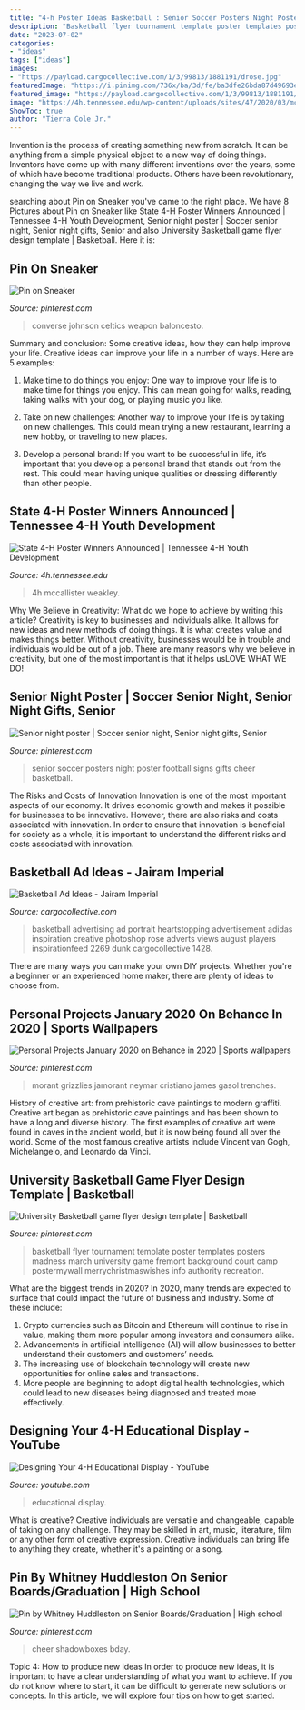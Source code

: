 ```yaml
---
title: "4-h Poster Ideas Basketball : Senior Soccer Posters Night Poster Football Signs Gifts Cheer Basketball"
description: "Basketball flyer tournament template poster templates posters madness march university game fremont background court camp postermywall merrychristmaswishes info authority recreation"
date: "2023-07-02"
categories:
- "ideas"
tags: ["ideas"]
images:
- "https://payload.cargocollective.com/1/3/99813/1881191/drose.jpg"
featuredImage: "https://i.pinimg.com/736x/ba/3d/fe/ba3dfe26bda87d49693e4fa1fe1273e6--football--football-baby.jpg"
featured_image: "https://payload.cargocollective.com/1/3/99813/1881191/drose.jpg"
image: "https://4h.tennessee.edu/wp-content/uploads/sites/47/2020/03/mccallister.jpg"
ShowToc: true
author: "Tierra Cole Jr."
---
```



Invention is the process of creating something new from scratch. It can be anything from a simple physical object to a new way of doing things. Inventors have come up with many different inventions over the years, some of which have become traditional products. Others have been revolutionary, changing the way we live and work.

	

		
searching about Pin on Sneaker you've came to the right place. We have 8 Pictures about Pin on Sneaker like State 4-H Poster Winners Announced | Tennessee 4-H Youth Development, Senior night poster | Soccer senior night, Senior night gifts, Senior and also University Basketball game flyer design template | Basketball. Here it is:
		
    
## Pin On Sneaker

<img loading=lazy src="https://i.pinimg.com/736x/02/9f/98/029f98b2897d81434f529a76f721879e.jpg" onerror="this.onerror=null;this.src='https://tse3.mm.bing.net/th?id=OIP.uBbtcV1Ptlev9nGzcREA6wHaLh&amp;pid=15.1';" alt="Pin on Sneaker">

_Source: pinterest.com_

>converse johnson celtics weapon baloncesto. 

	

Summary and conclusion: Some creative ideas, how they can help improve your life.
Creative ideas can improve your life in a number of ways. Here are 5 examples:
1. Make time to do things you enjoy: One way to improve your life is to make time for things you enjoy. This can mean going for walks, reading, taking walks with your dog, or playing music you like.

2. Take on new challenges: Another way to improve your life is by taking on new challenges. This could mean trying a new restaurant, learning a new hobby, or traveling to new places.

3. Develop a personal brand: If you want to be successful in life, it’s important that you develop a personal brand that stands out from the rest. This could mean having unique qualities or dressing differently than other people.


    
## State 4-H Poster Winners Announced | Tennessee 4-H Youth Development

<img loading=lazy src="https://4h.tennessee.edu/wp-content/uploads/sites/47/2020/03/mccallister.jpg" onerror="this.onerror=null;this.src='https://tse2.mm.bing.net/th?id=OIP.OCRqh39z19T6PuZkVeo9fQHaEs&amp;pid=15.1';" alt="State 4-H Poster Winners Announced | Tennessee 4-H Youth Development">

_Source: 4h.tennessee.edu_

>4h mccallister weakley. 

	

Why We Believe in Creativity: What do we hope to achieve by writing this article?
Creativity is key to businesses and individuals alike. It allows for new ideas and new methods of doing things. It is what creates value and makes things better. Without creativity, businesses would be in trouble and individuals would be out of a job. There are many reasons why we believe in creativity, but one of the most important is that it helps usLOVE WHAT WE DO!

    
## Senior Night Poster | Soccer Senior Night, Senior Night Gifts, Senior

<img loading=lazy src="https://i.pinimg.com/736x/ba/3d/fe/ba3dfe26bda87d49693e4fa1fe1273e6--football--football-baby.jpg" onerror="this.onerror=null;this.src='https://tse3.mm.bing.net/th?id=OIP.NCqmluFGuoc1sv8tJlb3wAHaJ4&amp;pid=15.1';" alt="Senior night poster | Soccer senior night, Senior night gifts, Senior">

_Source: pinterest.com_

>senior soccer posters night poster football signs gifts cheer basketball. 

	

The Risks and Costs of Innovation
Innovation is one of the most important aspects of our economy. It drives economic growth and makes it possible for businesses to be innovative. However, there are also risks and costs associated with innovation. In order to ensure that innovation is beneficial for society as a whole, it is important to understand the different risks and costs associated with innovation.

    
## Basketball Ad Ideas - Jairam Imperial

<img loading=lazy src="https://payload.cargocollective.com/1/3/99813/1881191/drose.jpg" onerror="this.onerror=null;this.src='https://tse2.mm.bing.net/th?id=OIP.AvGFF7VafTrKukpN2qfmYAHaJl&amp;pid=15.1';" alt="Basketball Ad Ideas - Jairam Imperial">

_Source: cargocollective.com_

>basketball advertising ad portrait heartstopping advertisement adidas inspiration creative photoshop rose adverts views august players inspirationfeed 2269 dunk cargocollective 1428. 

	

There are many ways you can make your own DIY projects. Whether you're a beginner or an experienced home maker, there are plenty of ideas to choose from.

    
## Personal Projects January 2020 On Behance In 2020 | Sports Wallpapers

<img loading=lazy src="https://i.pinimg.com/736x/a2/f2/f8/a2f2f813a16eb772ca467f632048b4f6.jpg" onerror="this.onerror=null;this.src='https://tse2.mm.bing.net/th?id=OIP.romuVcoDmlKqLhQ8RwWGTwHaIr&amp;pid=15.1';" alt="Personal Projects January 2020 on Behance in 2020 | Sports wallpapers">

_Source: pinterest.com_

>morant grizzlies jamorant neymar cristiano james gasol trenches. 

	

History of creative art: from prehistoric cave paintings to modern graffiti.
Creative art began as prehistoric cave paintings and has been shown to have a long and diverse history. The first examples of creative art were found in caves in the ancient world, but it is now being found all over the world. Some of the most famous creative artists include Vincent van Gogh, Michelangelo, and Leonardo da Vinci.

    
## University Basketball Game Flyer Design Template | Basketball

<img loading=lazy src="https://i.pinimg.com/originals/c8/9e/4d/c89e4d62d6736d360a2ded9aa9b26527.jpg" onerror="this.onerror=null;this.src='https://tse2.mm.bing.net/th?id=OIP.rmHi1uK4AaiDSiOnoKdFzQHaLH&amp;pid=15.1';" alt="University Basketball game flyer design template | Basketball">

_Source: pinterest.com_

>basketball flyer tournament template poster templates posters madness march university game fremont background court camp postermywall merrychristmaswishes info authority recreation. 

	

What are the biggest trends in 2020?
In 2020, many trends are expected to surface that could impact the future of business and industry. Some of these include:
1. Crypto currencies such as Bitcoin and Ethereum will continue to rise in value, making them more popular among investors and consumers alike.
2. Advancements in artificial intelligence (AI) will allow businesses to better understand their customers and customers’ needs.
3. The increasing use of blockchain technology will create new opportunities for online sales and transactions. 
4. More people are beginning to adopt digital health technologies, which could lead to new diseases being diagnosed and treated more effectively.

    
## Designing Your 4-H Educational Display - YouTube

<img loading=lazy src="https://i.ytimg.com/vi/W4Yl5aGvqqQ/maxresdefault.jpg" onerror="this.onerror=null;this.src='https://tse2.mm.bing.net/th?id=OIP.dSAT-SXN2pDSlrJZwvFV3wHaEK&amp;pid=15.1';" alt="Designing Your 4-H Educational Display - YouTube">

_Source: youtube.com_

>educational display. 

	

What is creative?
Creative individuals are versatile and changeable, capable of taking on any challenge. They may be skilled in art, music, literature, film or any other form of creative expression. Creative individuals can bring life to anything they create, whether it's a painting or a song.

    
## Pin By Whitney Huddleston On Senior Boards/Graduation | High School

<img loading=lazy src="https://i.pinimg.com/736x/ef/ed/53/efed53120200a5d41b46263ecade5e4a.jpg" onerror="this.onerror=null;this.src='https://tse4.mm.bing.net/th?id=OIP.zIdvVTYKOEnRFjiEhGv4twHaKe&amp;pid=15.1';" alt="Pin by Whitney Huddleston on Senior Boards/Graduation | High school">

_Source: pinterest.com_

>cheer shadowboxes bday. 

	

Topic 4: How to produce new ideas
In order to produce new ideas, it is important to have a clear understanding of what you want to achieve. If you do not know where to start, it can be difficult to generate new solutions or concepts. In this article, we will explore four tips on how to get started.

